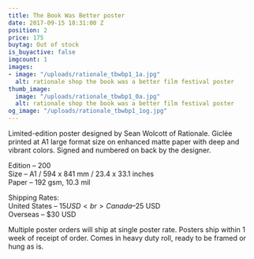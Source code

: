 ```yaml
---
title: The Book Was Better poster
date: 2017-09-15 18:31:00 Z
position: 2
price: 175
buytag: Out of stock
is_buyactive: false
imgcount: 1
images:
- image: "/uploads/rationale_tbwbp1_1a.jpg"
  alt: rationale shop the book was a better film festival poster
thumb_image:
  image: "/uploads/rationale_tbwbp1_0a.jpg"
  alt: rationale shop the book was a better film festival poster
og_image: "/uploads/rationale_tbwbp1_1og.jpg"
---
```


Limited-edition poster designed by Sean Wolcott of Rationale. Giclée printed at A1 large format size on enhanced matte paper with deep and vibrant colors. Signed and numbered on back by the designer. 

Edition – 200 <br>
Size – A1 / 594 x 841 mm / 23.4 x 33.1 inches <br>
Paper – 192 gsm, 10.3 mil <br>

Shipping Rates: <br>
United States – $15 USD <br>
Canada – $25 USD <br>
Overseas – $30 USD <br>

Multiple poster orders will ship at single poster rate. Posters ship within 1 week of receipt of order. Comes in heavy duty roll, ready to be framed or hung as is. 